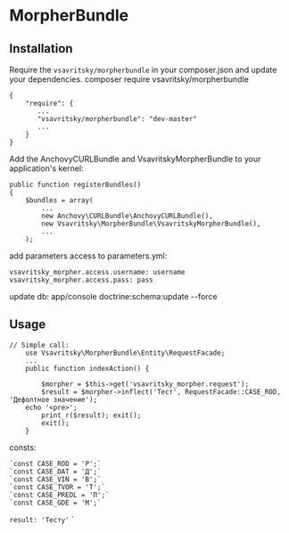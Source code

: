 # MorpherBundle #

## Installation ##

Require the `vsavritsky/morpherbundle` in your composer.json and update your dependencies.
composer require vsavritsky/morpherbundle

    {
        "require": {
           ...
           "vsavritsky/morpherbundle": "dev-master"
           ...
        }
    }

Add the AnchovyCURLBundle and VsavritskyMorpherBundle to your application's kernel:

    public function registerBundles()
    {
        $bundles = array(
            ...
            new Anchovy\CURLBundle\AnchovyCURLBundle(),
            new Vsavritsky\MorpherBundle\VsavritskyMorpherBundle(),
            ...
        );

add parameters access to parameters.yml:

    vsavritsky_morpher.access.username: username
    vsavritsky_morpher.access.pass: pass

update db:
app/console doctrine:schema:update --force

## Usage ##

	// Simple call:
	    use Vsavritsky\MorpherBundle\Entity\RequestFacade;
	    ...
	    public function indexAction() {

      		$morpher = $this->get('vsavritsky_morpher.request');
      		$result = $morpher->inflect('Тест', RequestFacade::CASE_ROD, 'Дефолтное значение');
		echo '<pre>';
	      	print_r($result); exit();
	      	exit();
	    }

consts:

    `const CASE_ROD = 'Р';`
    `const CASE_DAT = 'Д';`
    `const CASE_VIN = 'В';`
    `const CASE_TVOR = 'Т';`
    `const CASE_PREDL = 'П';`
    `const CASE_GDE = 'М';`

`result: 'Тесту'`
`
